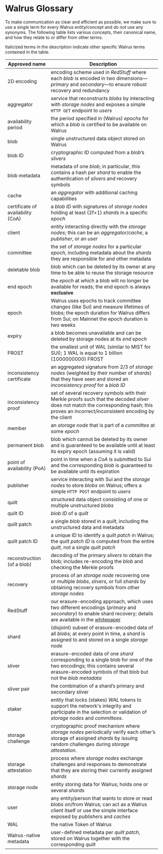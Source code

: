 # Walrus Glossary

To make communication as clear and efficient as possible, we make sure to use a single term for
every Walrus entity/concept and *do not* use any synonyms. The following table lists various
concepts, their canonical name, and how they relate to or differ from other terms.

Italicized terms in the description indicate other specific Walrus terms contained in the table.

| Approved name                     | Description                                                                                                                                                                                 |
|-----------------------------------|---------------------------------------------------------------------------------------------------------------------------------------------------------------------------------------------|
| 2D encoding                       | encoding scheme used in *RedStuff* where each *blob* is encoded in two dimensions—*primary* and *secondary*—to ensure robust recovery and redundancy                                        |
| aggregator                        | service that reconstructs *blobs* by interacting with *storage nodes* and exposes a simple `HTTP GET` endpoint to *users*                                                                   |
| availability period               | the period specified in (Walrus) *epochs* for which a *blob* is certified to be available on Walrus                                                                                         |
| blob                              | single unstructured data object stored on Walrus                                                                                                                                            |
| blob ID                           | cryptographic ID computed from a *blob*’s *slivers*                                                                                                                                         |
| blob metadata                     | metadata of one *blob*; in particular, this contains a hash per *shard* to enable the authentication of *slivers* and recovery symbols                                                      |
| cache                             | an *aggregator* with additional caching capabilities                                                                                                                                        |
| certificate of availability (CoA) | a *blob ID* with signatures of *storage nodes* holding at least \(2f+1\) *shards* in a specific *epoch*                                                                                     |
| client                            | entity interacting directly with the *storage nodes*; this can be an *aggregator*/*cache*, a *publisher*, or an *user*                                                                      |
| committee                         | the set of *storage nodes* for a particular *epoch*, including metadata about the *shards* they are responsible for and other metadata                                                      |
| deletable blob                    | blob which can be deleted by its owner at any time to be able to reuse the storage resource                                                                                                 |
| end epoch                         | the *epoch* at which a blob will no longer be available for reads; the end epoch is always **exclusive**                                                                                    |
| epoch                             | Walrus uses epochs to track committee changes (like Sui) and measure lifetimes of blobs; the epoch duration for Walrus differs from Sui; on Mainnet the epoch duration is two weeks         |
| expiry                            | a blob becomes unavailable and can be deleted by storage nodes at its *end epoch*                                                                                                           |
| FROST                             | the smallest unit of WAL (similar to MIST for SUI); 1 WAL is equal to 1 billion (1000000000) FROST                                                                                          |
| inconsistency certificate         | an aggregated signature from 2/3 of *storage nodes* (weighted by their number of *shards*) that they have seen and stored an *inconsistency proof* for a *blob ID*                          |
| inconsistency proof               | set of several recovery symbols with their Merkle proofs such that the decoded *sliver* does not match the corresponding hash; this proves an incorrect/inconsistent encoding by the client |
| member                            | an *storage node* that is part of a *committee* at some *epoch*                                                                                                                             |
| permanent blob                    | blob which cannot be deleted by its owner and is guaranteed to be available until at least its expiry epoch (assuming it is valid)                                                          |
| point of availability (PoA)       | point in time when a *CoA* is submitted to Sui and the corresponding *blob* is guaranteed to be available until its expiration                                                              |
| publisher                         | service interacting with Sui and the *storage nodes* to store *blobs* on Walrus; offers a simple `HTTP POST` endpoint to *users*                                                            |
| quilt                             | structured data object consisting of one or multiple unstructured *blobs*                                                                                                                   |
| quilt ID                          | *blob ID* of a *quilt*                                                                                                                                                                      |
| quilt patch                       | a single *blob* stored in a *quilt*, including the unstructured data and metadata                                                                                                           |
| quilt patch ID                    | a unique ID to identify a *quilt patch* in Walrus; the *quilt patch ID* is computed from the entire *quilt*, not a single *quilt patch*                                                     |
| reconstruction (of a blob)        | decoding of the primary *slivers* to obtain the blob; includes re-encoding the *blob* and checking the Merkle proofs                                                                        |
| recovery                          | process of an *storage node* recovering one or multiple *blobs*, *slivers*, or full *shards* by obtaining recovery symbols from other *storage nodes*                                       |
| RedStuff                          | our erasure-encoding approach, which uses two different encodings (*primary* and *secondary*) to enable shard recovery; details are available in the [whitepaper](./walrus.pdf)             |
| shard                             | (disjoint) subset of erasure-encoded data of all *blobs*; at every point in time, a *shard* is assigned to and stored on a single *storage node*                                            |
| sliver                            | erasure-encoded data of one *shard* corresponding to a single blob for one of the two encodings; this contains several erasure-encoded symbols of that blob but not the *blob metadata*     |
| sliver pair                       | the combination of a shard’s primary and secondary sliver                                                                                                                                   |
| staker                            | entity that locks (stakes) *WAL* tokens to support the network's integrity and participate in the selection or validation of *storage nodes* and *committees*.                              |
| storage challenge                 | cryptographic proof mechanism where *storage nodes* periodically verify each other’s storage of assigned *shards* by issuing random challenges during *storage attestation*.                |
| storage attestation               | process where *storage nodes* exchange challenges and responses to demonstrate that they are storing their currently assigned *shards*                                                      |
| storage node                      | entity storing data for Walrus; holds one or several *shards*                                                                                                                               |
| user                              | any entity/person that wants to store or read *blobs* on/from Walrus; can act as a Walrus client itself or use the simple interface exposed by *publishers* and *caches*                    |
| WAL                               | the native Token of Walrus                                                                                                                                                                  |
| Walrus-native metadata            | user-defined metadata per *quilt patch*, stored on Walrus together with the corresponding *quilt*                                                                                           |
